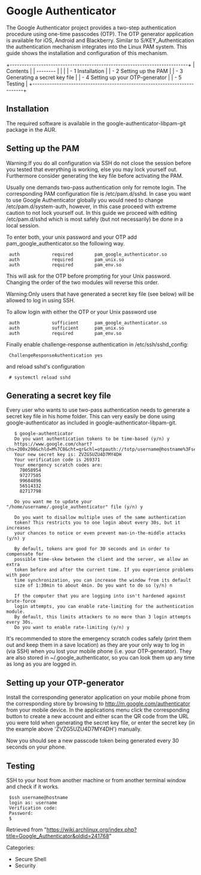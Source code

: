 Google Authenticator
====================

The Google Authenticator project provides a two-step authentication
procedure using one-time passcodes (OTP). The OTP generator application
is available for iOS, Android and Blackberry. Similar to
S/KEY_Authentication the authentication mechanism integrates into the
Linux PAM system. This guide shows the installation and configuration of
this mechanism.

+--------------------------------------------------------------------------+
| Contents                                                                 |
| --------                                                                 |
|                                                                          |
| -   1 Installation                                                       |
| -   2 Setting up the PAM                                                 |
| -   3 Generating a secret key file                                       |
| -   4 Setting up your OTP-generator                                      |
| -   5 Testing                                                            |
+--------------------------------------------------------------------------+

Installation
------------

The required software is available in the
google-authenticator-libpam-git package in the AUR.

Setting up the PAM
------------------

Warning:If you do all configuration via SSH do not close the session
before you tested that everything is working, else you may lock yourself
out. Furthermore consider generating the key file before activating the
PAM.

Usually one demands two-pass authentication only for remote login. The
corresponding PAM configuration file is /etc/pam.d/sshd. In case you
want to use Google Authenticator globally you would need to change
/etc/pam.d/system-auth, however, in this case proceed with extreme
caution to not lock yourself out. In this guide we proceed with editing
/etc/pam.d/sshd which is most safely (but not necessarily) be done in a
local session.

To enter both, your unix password and your OTP add
pam_google_authenticator.so the following way.

     auth            required        pam_google_authenticator.so
     auth            required        pam_unix.so
     auth            required        pam_env.so

This will ask for the OTP before prompting for your Unix password.
Changing the order of the two modules will reverse this order.

Warning:Only users that have generated a secret key file (see below)
will be allowed to log in using SSH.

To allow login with either the OTP or your Unix password use

     auth            sufficient      pam_google_authenticator.so
     auth            sufficient      pam_unix.so
     auth            required        pam_env.so

Finally enable challenge-response authentication in
/etc/ssh/sshd_config:

     ChallengeResponseAuthentication yes

and reload sshd's configuration

     # systemctl reload sshd

Generating a secret key file
----------------------------

Every user who wants to use two-pass authentication needs to generate a
secret key file in his home folder. This can very easily be done using
google-authenticator as included in google-authenticator-libpam-git.

       $ google-authenticator
       Do you want authentication tokens to be time-based (y/n) y
       https://www.google.com/chart?chs=200x200&chld=M%7C0&cht=qr&chl=otpauth://totp/username@hostname%3Fsecret%3DZVZG5UZU4D7MY4DH
       Your new secret key is: ZVZG5UZU4D7MY4DH
       Your verification code is 269371
       Your emergency scratch codes are:
         70058954
         97277505
         99684896
         56514332
         82717798
       
       Do you want me to update your "/home/username/.google_authenticator" file (y/n) y
       
       Do you want to disallow multiple uses of the same authentication
       token? This restricts you to one login about every 30s, but it increases
       your chances to notice or even prevent man-in-the-middle attacks (y/n) y
       
       By default, tokens are good for 30 seconds and in order to compensate for
       possible time-skew between the client and the server, we allow an extra
       token before and after the current time. If you experience problems with poor
       time synchronization, you can increase the window from its default
       size of 1:30min to about 4min. Do you want to do so (y/n) n
       
       If the computer that you are logging into isn't hardened against brute-force
       login attempts, you can enable rate-limiting for the authentication module.
       By default, this limits attackers to no more than 3 login attempts every 30s.
       Do you want to enable rate-limiting (y/n) y

It's recommended to store the emergency scratch codes safely (print them
out and keep them in a save location) as they are your only way to log
in (via SSH) when you lost your mobile phone (i.e. your OTP-generator).
They are also stored in ~/.google_authenticator, so you can look them up
any time as long as you are logged in.

Setting up your OTP-generator
-----------------------------

Install the corresponding generator application on your mobile phone
from the corresponding store by browsing to
http://m.google.com/authenticator from your mobile device. In the
applications menu click the corresponding button to create a new account
and either scan the QR code from the URL you were told when generating
the secret key file, or enter the secret key (in the example above
'ZVZG5UZU4D7MY4DH') manually.

Now you should see a new passcode token being generated every 30 seconds
on your phone.

Testing
-------

SSH to your host from another machine or from another terminal window
and check if it works.

     $ssh username@hostname
     login as: username
     Verification code:
     Password:
     $

Retrieved from
"https://wiki.archlinux.org/index.php?title=Google_Authenticator&oldid=241768"

Categories:

-   Secure Shell
-   Security
